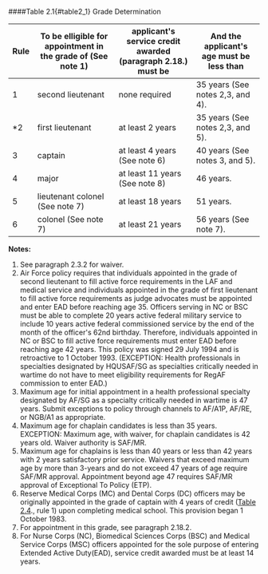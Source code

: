 ####Table 2.1{#table2_1} Grade Determination

| Rule | To be elligible for appointment in the grade of (See note 1) | applicant's service credit awarded (paragraph 2.18.) must be | And the applicant's age must be less than|
|---|---|---|---|
| 1 | second lieutenant | none required | 35 years (See notes 2,3, and 4). |
| *2 | first lieutenant | at least 2 years | 35 years (See notes 2,3, and 5). |
| 3 | captain | at least 4 years (See note 6) | 40 years (See notes 3, and 5). |
| 4 | major | at least 11 years (See note 8) | 46 years. |
| 5 | lieutenant colonel (See note 7) | at least 18 years | 51 years. |
| 6 | colonel (See note 7) | at least 21 years | 56 years (See note 7). |

**Notes:**
1. See paragraph 2.3.2 for waiver.
2. Air Force policy requires that individuals appointed in the grade of second lieutenant to fill active force requirements in the LAF and medical service and individuals appointed in the grade of first lieutenant to fill active force requirements as judge advocates must be appointed and enter EAD before reaching age 35. Officers serving in NC or BSC must be able to complete 20 years active federal military service to include 10 years active federal commissioned service by the end of the month of the officer's 62nd birthday. Therefore, individuals appointed in NC or BSC to fill active force requirements must enter EAD before reaching age 42 years. This policy was signed 29 July 1994 and is retroactive to 1 October 1993. (EXCEPTION: Health professionals in specialties designated by HQUSAF/SG as specialties critically needed in wartime do not have to meet eligibility requirements for RegAF commission to enter EAD.)
3. Maximum age for initial appointment in a health professional specialty designated by AF/SG as a specialty critically needed in wartime is 47 years. Submit exceptions to policy through channels to AF/A1P, AF/RE, or NGB/A1 as appropriate.
4. Maximum age for chaplain candidates is less than 35 years. EXCEPTION: Maximum age, with waiver, for chaplain candidates is 42 years old. Waiver authority is SAF/MR.
5. Maximum age for chaplains is less than 40 years or less than 42 years with 2 years satisfactory prior service. Waivers that exceed maximum age by more than 3-years and do not exceed 47 years of age require SAF/MR approval. Appointment beyond age 47 requires SAF/MR approval of Exceptional To Policy (ETP).
6. Reserve Medical Corps (MC) and Dental Corps (DC) officers may be originally appointed in the grade of captain with 4 years of credit ([Table 2.4](#table2_4)., rule 1) upon completing medical school. This provision began 1 October 1983.
7. For appointment in this grade, see paragraph 2.18.2.
8. For Nurse Corps (NC), Biomedical Sciences Corps (BSC) and Medical Service Corps (MSC) officers appointed for the sole purpose of entering Extended Active Duty(EAD), service credit awarded must be at least 14 years.

